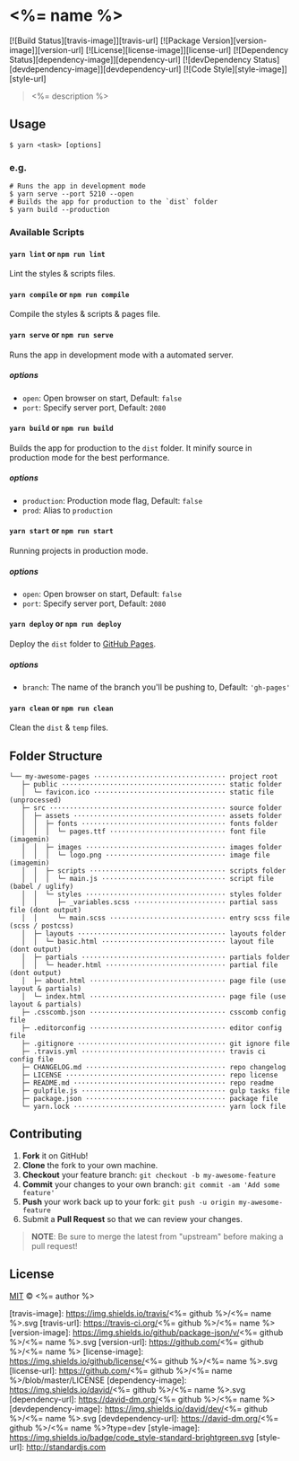 # <%= name %>

[![Build Status][travis-image]][travis-url]
[![Package Version][version-image]][version-url]
[![License][license-image]][license-url]
[![Dependency Status][dependency-image]][dependency-url]
[![devDependency Status][devdependency-image]][devdependency-url]
[![Code Style][style-image]][style-url]

> <%= description %>

## Usage

```shell
$ yarn <task> [options]
```

### e.g.

```shell
# Runs the app in development mode
$ yarn serve --port 5210 --open
# Builds the app for production to the `dist` folder
$ yarn build --production
```

### Available Scripts

#### `yarn lint` or `npm run lint`

Lint the styles & scripts files.

#### `yarn compile` or `npm run compile`

Compile the styles & scripts & pages file.

#### `yarn serve` or `npm run serve`

Runs the app in development mode with a automated server.

##### options

- `open`: Open browser on start, Default: `false`
- `port`: Specify server port, Default: `2080`

#### `yarn build` or `npm run build`

Builds the app for production to the `dist` folder. It minify source in production mode for the best performance.

##### options

- `production`: Production mode flag, Default: `false`
- `prod`: Alias to `production`

#### `yarn start` or `npm run start`

Running projects in production mode.

##### options

- `open`: Open browser on start, Default: `false`
- `port`: Specify server port, Default: `2080`

#### `yarn deploy` or `npm run deploy`

Deploy the `dist` folder to [GitHub Pages](https://pages.github.com).

##### options

- `branch`: The name of the branch you'll be pushing to, Default: `'gh-pages'`

#### `yarn clean` or `npm run clean`

Clean the `dist` & `temp` files.

## Folder Structure

```
└── my-awesome-pages ································· project root
   ├─ public ········································· static folder
   │  └─ favicon.ico ································· static file (unprocessed)
   ├─ src ············································ source folder
   │  ├─ assets ······································ assets folder
   │  │  ├─ fonts ···································· fonts folder
   │  │  │  └─ pages.ttf ····························· font file (imagemin)
   │  │  ├─ images ··································· images folder
   │  │  │  └─ logo.png ······························ image file (imagemin)
   │  │  ├─ scripts ·································· scripts folder
   │  │  │  └─ main.js ······························· script file (babel / uglify)
   │  │  └─ styles ··································· styles folder
   │  │     ├─ _variables.scss ······················· partial sass file (dont output)
   │  │     └─ main.scss ····························· entry scss file (scss / postcss)
   │  ├─ layouts ····································· layouts folder
   │  │  └─ basic.html ······························· layout file (dont output)
   │  ├─ partials ···································· partials folder
   │  │  └─ header.html ······························ partial file (dont output)
   │  ├─ about.html ·································· page file (use layout & partials)
   │  └─ index.html ·································· page file (use layout & partials)
   ├─ .csscomb.json ·································· csscomb config file
   ├─ .editorconfig ·································· editor config file
   ├─ .gitignore ····································· git ignore file
   ├─ .travis.yml ···································· travis ci config file
   ├─ CHANGELOG.md ··································· repo changelog
   ├─ LICENSE ········································ repo license
   ├─ README.md ······································ repo readme
   ├─ gulpfile.js ···································· gulp tasks file
   ├─ package.json ··································· package file
   └─ yarn.lock ······································ yarn lock file
```

## Contributing

1. **Fork** it on GitHub!
2. **Clone** the fork to your own machine.
3. **Checkout** your feature branch: `git checkout -b my-awesome-feature`
4. **Commit** your changes to your own branch: `git commit -am 'Add some feature'`
5. **Push** your work back up to your fork: `git push -u origin my-awesome-feature`
6. Submit a **Pull Request** so that we can review your changes.

> **NOTE**: Be sure to merge the latest from "upstream" before making a pull request!

## License

[MIT](LICENSE) &copy; <%= author %>



[travis-image]: https://img.shields.io/travis/<%= github %>/<%= name %>.svg
[travis-url]: https://travis-ci.org/<%= github %>/<%= name %>
[version-image]: https://img.shields.io/github/package-json/v/<%= github %>/<%= name %>.svg
[version-url]: https://github.com/<%= github %>/<%= name %>
[license-image]: https://img.shields.io/github/license/<%= github %>/<%= name %>.svg
[license-url]: https://github.com/<%= github %>/<%= name %>/blob/master/LICENSE
[dependency-image]: https://img.shields.io/david/<%= github %>/<%= name %>.svg
[dependency-url]: https://david-dm.org/<%= github %>/<%= name %>
[devdependency-image]: https://img.shields.io/david/dev/<%= github %>/<%= name %>.svg
[devdependency-url]: https://david-dm.org/<%= github %>/<%= name %>?type=dev
[style-image]: https://img.shields.io/badge/code_style-standard-brightgreen.svg
[style-url]: http://standardjs.com
